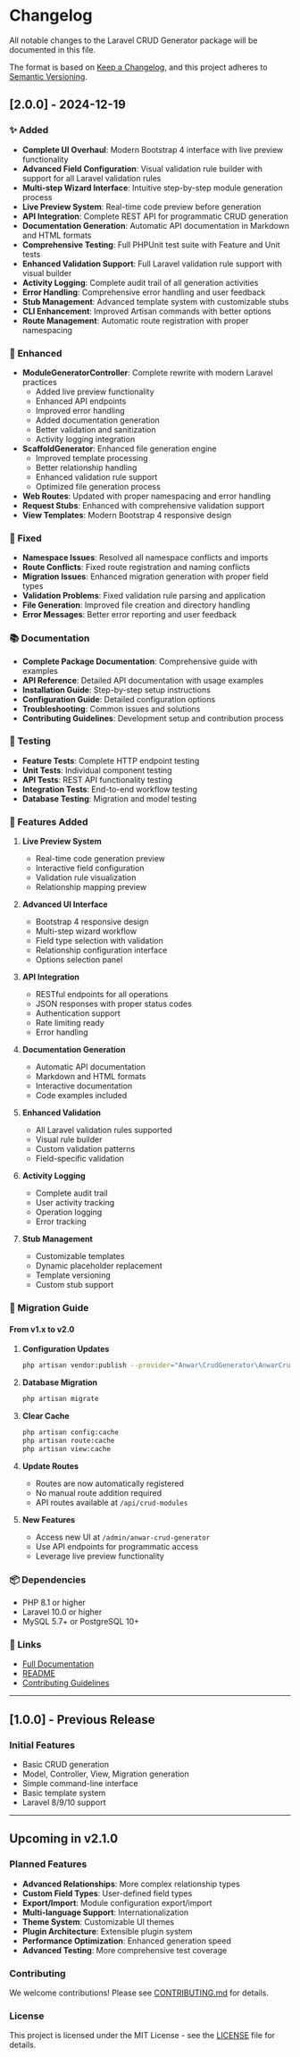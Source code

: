 # Changelog

All notable changes to the Laravel CRUD Generator package will be documented in this file.

The format is based on [Keep a Changelog](https://keepachangelog.com/en/1.0.0/),
and this project adheres to [Semantic Versioning](https://semver.org/spec/v2.0.0.html).

## [2.0.0] - 2024-12-19

### ✨ Added
- **Complete UI Overhaul**: Modern Bootstrap 4 interface with live preview functionality
- **Advanced Field Configuration**: Visual validation rule builder with support for all Laravel validation rules
- **Multi-step Wizard Interface**: Intuitive step-by-step module generation process
- **Live Preview System**: Real-time code preview before generation
- **API Integration**: Complete REST API for programmatic CRUD generation
- **Documentation Generation**: Automatic API documentation in Markdown and HTML formats
- **Comprehensive Testing**: Full PHPUnit test suite with Feature and Unit tests
- **Enhanced Validation Support**: Full Laravel validation rule support with visual builder
- **Activity Logging**: Complete audit trail of all generation activities
- **Error Handling**: Comprehensive error handling and user feedback
- **Stub Management**: Advanced template system with customizable stubs
- **CLI Enhancement**: Improved Artisan commands with better options
- **Route Management**: Automatic route registration with proper namespacing

### 🔧 Enhanced
- **ModuleGeneratorController**: Complete rewrite with modern Laravel practices
  - Added live preview functionality
  - Enhanced API endpoints
  - Improved error handling
  - Added documentation generation
  - Better validation and sanitization
  - Activity logging integration
- **ScaffoldGenerator**: Enhanced file generation engine
  - Improved template processing
  - Better relationship handling
  - Enhanced validation rule support
  - Optimized file generation process
- **Web Routes**: Updated with proper namespacing and error handling
- **Request Stubs**: Enhanced with comprehensive validation support
- **View Templates**: Modern Bootstrap 4 responsive design

### 🐛 Fixed
- **Namespace Issues**: Resolved all namespace conflicts and imports
- **Route Conflicts**: Fixed route registration and naming conflicts
- **Migration Issues**: Enhanced migration generation with proper field types
- **Validation Problems**: Fixed validation rule parsing and application
- **File Generation**: Improved file creation and directory handling
- **Error Messages**: Better error reporting and user feedback

### 📚 Documentation
- **Complete Package Documentation**: Comprehensive guide with examples
- **API Reference**: Detailed API documentation with usage examples
- **Installation Guide**: Step-by-step setup instructions
- **Configuration Guide**: Detailed configuration options
- **Troubleshooting**: Common issues and solutions
- **Contributing Guidelines**: Development setup and contribution process

### 🧪 Testing
- **Feature Tests**: Complete HTTP endpoint testing
- **Unit Tests**: Individual component testing
- **API Tests**: REST API functionality testing
- **Integration Tests**: End-to-end workflow testing
- **Database Testing**: Migration and model testing

### 🎯 Features Added
1. **Live Preview System**
   - Real-time code generation preview
   - Interactive field configuration
   - Validation rule visualization
   - Relationship mapping preview

2. **Advanced UI Interface**
   - Bootstrap 4 responsive design
   - Multi-step wizard workflow
   - Field type selection with validation
   - Relationship configuration interface
   - Options selection panel

3. **API Integration**
   - RESTful endpoints for all operations
   - JSON responses with proper status codes
   - Authentication support
   - Rate limiting ready
   - Error handling

4. **Documentation Generation**
   - Automatic API documentation
   - Markdown and HTML formats
   - Interactive documentation
   - Code examples included

5. **Enhanced Validation**
   - All Laravel validation rules supported
   - Visual rule builder
   - Custom validation patterns
   - Field-specific validation

6. **Activity Logging**
   - Complete audit trail
   - User activity tracking
   - Operation logging
   - Error tracking

7. **Stub Management**
   - Customizable templates
   - Dynamic placeholder replacement
   - Template versioning
   - Custom stub support

### 🔄 Migration Guide

#### From v1.x to v2.0

1. **Configuration Updates**
   ```bash
   php artisan vendor:publish --provider="Anwar\CrudGenerator\AnwarCrudGeneratorProvider" --force
   ```

2. **Database Migration**
   ```bash
   php artisan migrate
   ```

3. **Clear Cache**
   ```bash
   php artisan config:cache
   php artisan route:cache
   php artisan view:cache
   ```

4. **Update Routes**
   - Routes are now automatically registered
   - No manual route addition required
   - API routes available at `/api/crud-modules`

5. **New Features**
   - Access new UI at `/admin/anwar-crud-generator`
   - Use API endpoints for programmatic access
   - Leverage live preview functionality

### 📦 Dependencies
- PHP 8.1 or higher
- Laravel 10.0 or higher
- MySQL 5.7+ or PostgreSQL 10+

### 🔗 Links
- [Full Documentation](DOCUMENTATION.md)
- [README](README.md)
- [Contributing Guidelines](CONTRIBUTING.md)

---

## [1.0.0] - Previous Release

### Initial Features
- Basic CRUD generation
- Model, Controller, View, Migration generation
- Simple command-line interface
- Basic template system
- Laravel 8/9/10 support

---

## Upcoming in v2.1.0

### Planned Features
- **Advanced Relationships**: More complex relationship types
- **Custom Field Types**: User-defined field types
- **Export/Import**: Module configuration export/import
- **Multi-language Support**: Internationalization
- **Theme System**: Customizable UI themes
- **Plugin Architecture**: Extensible plugin system
- **Performance Optimization**: Enhanced generation speed
- **Advanced Testing**: More comprehensive test coverage

### Contributing
We welcome contributions! Please see [CONTRIBUTING.md](CONTRIBUTING.md) for details.

### License
This project is licensed under the MIT License - see the [LICENSE](LICENSE) file for details.

